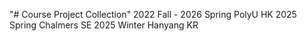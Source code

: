 "# Course Project Collection" 
2022 Fall - 2026 Spring PolyU HK
2025 Spring Chalmers SE
2025 Winter Hanyang KR
